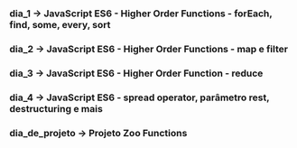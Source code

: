 ### dia_1 -> JavaScript ES6 - Higher Order Functions - forEach, find, some, every, sort

### dia_2 -> JavaScript ES6 - Higher Order Functions - map e filter

### dia_3 -> JavaScript ES6 - Higher Order Function - reduce

### dia_4 -> JavaScript ES6 - spread operator, parâmetro rest, destructuring e mais

### dia_de_projeto -> Projeto Zoo Functions
